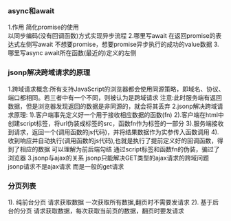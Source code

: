 ### async和await
1.作用
    简化promise的使用\
    以同步编码(没有回调函数)方式实现异步流程
2.哪里写await
    在返回promise的表达式左侧写await 不想要promise，想要promise异步执行的成功的value数据
3.哪里写async
    await所在函数(最近的)定义的左侧

### jsonp解决跨域请求的原理
1.跨域请求概念:所有支持JavaScript的浏览器都会使用同源策略，即域名、协议、端口都相同。若三者中有一个不同，则被认为是跨域请求
    注意:此时服务端有返回数据，但是浏览器发现返回的数据是非同源的，就会将其丢弃
2.jsonp解决跨域请求原理:
    1).客户端事先定义好一个用于接收相应数据的函数(fn)
    2).客户端在html中创建script标签，将url伪装成标签的src，函数fn作为标签的一部分
    3).服务端接收到请求，返回一个(调用函数的js代码)，并将结果数据作为实参传入函数调用
    4).收到响应并自动执行(调用函数的js代码),也就是执行了提前定义好的回调函数，得到了相应的数据
    可以理解为前后端勾结 通过script标签和函数fn的伪装，骗过了浏览器
3.jsonp与ajax的关系
    jsonp只能解决GET类型的ajax请求的跨域问题
    jsonp请求不是ajax请求 而是一般的get请求

### 分页列表
1). 纯前台分页
    请求获取数据 一次获取所有数据,翻页时不需要发请求
2). 基于后台的分页
    请求获取数据，每次获取当前页的数据，翻页时要发请求
    